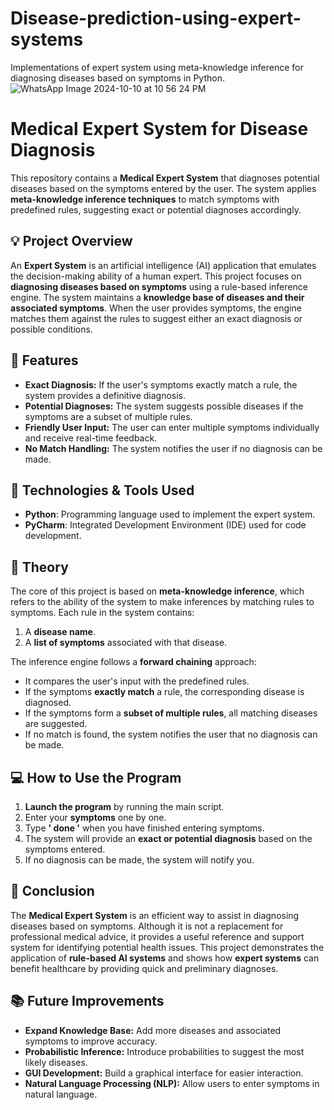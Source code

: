 # Disease-prediction-using-expert-systems
Implementations of  expert system using  meta-knowledge inference for diagnosing diseases based on symptoms in Python.
![WhatsApp Image 2024-10-10 at 10 56 24 PM](https://github.com/user-attachments/assets/bb5780bf-edd6-4b45-af0b-afa8ef972319)

# Medical Expert System for Disease Diagnosis  
This repository contains a **Medical Expert System** that diagnoses potential diseases based on the symptoms entered by the user. The system applies **meta-knowledge inference techniques** to match symptoms with predefined rules, suggesting exact or potential diagnoses accordingly.

## 💡 **Project Overview**  
An **Expert System** is an artificial intelligence (AI) application that emulates the decision-making ability of a human expert. This project focuses on **diagnosing diseases based on symptoms** using a rule-based inference engine. The system maintains a **knowledge base of diseases and their associated symptoms**. When the user provides symptoms, the engine matches them against the rules to suggest either an exact diagnosis or possible conditions.

## 🚀 **Features**  
- **Exact Diagnosis:** If the user's symptoms exactly match a rule, the system provides a definitive diagnosis.  
- **Potential Diagnoses:** The system suggests possible diseases if the symptoms are a subset of multiple rules.  
- **Friendly User Input:** The user can enter multiple symptoms individually and receive real-time feedback.  
- **No Match Handling:** The system notifies the user if no diagnosis can be made.

## 🔧 **Technologies & Tools Used**  
- **Python**: Programming language used to implement the expert system.  
- **PyCharm**: Integrated Development Environment (IDE) used for code development.  

## 📜 **Theory**  
The core of this project is based on **meta-knowledge inference**, which refers to the ability of the system to make inferences by matching rules to symptoms. Each rule in the system contains:  
1. A **disease name**.  
2. A **list of symptoms** associated with that disease.  

The inference engine follows a **forward chaining** approach:
- It compares the user's input with the predefined rules.
- If the symptoms **exactly match** a rule, the corresponding disease is diagnosed.
- If the symptoms form a **subset of multiple rules**, all matching diseases are suggested.
- If no match is found, the system notifies the user that no diagnosis can be made.

## 💻 **How to Use the Program**  
1. **Launch the program** by running the main script.  
2. Enter your **symptoms** one by one.  
3. Type **' done '** when you have finished entering symptoms.  
4. The system will provide an **exact or potential diagnosis** based on the symptoms entered.  
5. If no diagnosis can be made, the system will notify you.

## 🎯 **Conclusion**  
The **Medical Expert System** is an efficient way to assist in diagnosing diseases based on symptoms. Although it is not a replacement for professional medical advice, it provides a useful reference and support system for identifying potential health issues. This project demonstrates the application of **rule-based AI systems** and shows how **expert systems** can benefit healthcare by providing quick and preliminary diagnoses.

## 📚 **Future Improvements**  
- **Expand Knowledge Base:** Add more diseases and associated symptoms to improve accuracy.  
- **Probabilistic Inference:** Introduce probabilities to suggest the most likely diseases.  
- **GUI Development:** Build a graphical interface for easier interaction.  
- **Natural Language Processing (NLP):** Allow users to enter symptoms in natural language.  



